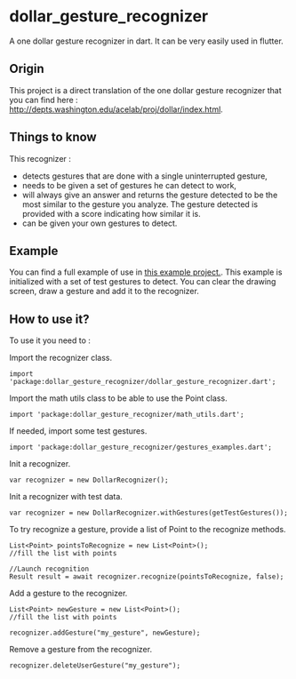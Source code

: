# dollar_gesture_recognizer

A one dollar gesture recognizer in dart.
It can be very easily used in flutter.

## Origin

This project is a direct translation of the one dollar gesture recognizer that you can find here :
http://depts.washington.edu/acelab/proj/dollar/index.html.

## Things to know

This recognizer : 
- detects gestures that are done with a single uninterrupted gesture,
- needs to be given a set of gestures he can detect to work,
- will always give an answer and returns the gesture detected to be the most similar to the gesture you analyze.
The gesture detected is provided with a score indicating how similar it is.  
- can be given your own gestures to detect.

## Example

You can find a full example of use in [this example project.](https://github.com/guiguito/flutter_dollar_gesture_detector/tree/master/example).
This example is initialized with a set of test gestures to detect. 
You can clear the drawing screen, draw a gesture and add it to the recognizer.

## How to use it? 

To use it you need to : 

Import the recognizer class.
```
import 'package:dollar_gesture_recognizer/dollar_gesture_recognizer.dart';
```

Import the math utils class to be able to use the Point class.
```
import 'package:dollar_gesture_recognizer/math_utils.dart';
```

If needed, import some test gestures.
```
import 'package:dollar_gesture_recognizer/gestures_examples.dart';
```

Init a recognizer.
```
var recognizer = new DollarRecognizer();
```

Init a recognizer with test data.
```
var recognizer = new DollarRecognizer.withGestures(getTestGestures());
```

To try recognize a gesture, provide a list of Point to the recognize methods.
```
List<Point> pointsToRecognize = new List<Point>();
//fill the list with points

//Launch recognition
Result result = await recognizer.recognize(pointsToRecognize, false);
```

Add a gesture to the recognizer.
```
List<Point> newGesture = new List<Point>();
//fill the list with points

recognizer.addGesture("my_gesture", newGesture);
```

Remove a gesture from the recognizer.
```
recognizer.deleteUserGesture("my_gesture");
```